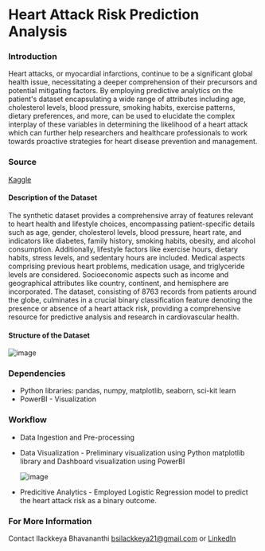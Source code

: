# Heart Attack Risk Prediction Analysis

### Introduction
Heart attacks, or myocardial infarctions, continue to be a significant global health issue, necessitating a deeper comprehension of their precursors and potential mitigating factors. By employing predictive analytics on the patient's dataset encapsulating a wide range of attributes including age, cholesterol levels, blood pressure, smoking habits, exercise patterns, dietary preferences, and more, can be used to elucidate the complex interplay of these variables in determining the likelihood of a heart attack which can further help researchers and healthcare professionals to work towards proactive strategies for heart disease prevention and management. 

### Source 

[Kaggle](https://www.kaggle.com/datasets/iamsouravbanerjee/heart-attack-prediction-dataset/data)

#### Description of the Dataset
The synthetic dataset provides a comprehensive array of features relevant to heart health and lifestyle choices, encompassing patient-specific details such as age, gender, cholesterol levels, blood pressure, heart rate, and indicators like diabetes, family history, smoking habits, obesity, and alcohol consumption. Additionally, lifestyle factors like exercise hours, dietary habits, stress levels, and sedentary hours are included. Medical aspects comprising previous heart problems, medication usage, and triglyceride levels are considered. Socioeconomic aspects such as income and geographical attributes like country, continent, and hemisphere are incorporated. The dataset, consisting of 8763 records from patients around the globe, culminates in a crucial binary classification feature denoting the presence or absence of a heart attack risk, providing a comprehensive resource for predictive analysis and research in cardiovascular health.

#### Structure of the Dataset
![image](https://github.com/Ilackkeya/Heart_Attack_Risk_Prediction_Analysis/assets/66105814/001521c7-44b0-4468-90e6-381a99f48d22)

### Dependencies

- Python libraries: pandas, numpy, matplotlib, seaborn, sci-kit learn
- PowerBI - Visualization

### Workflow
- Data Ingestion and Pre-processing
- Data Visualization - Preliminary visualization using Python matplotlib library and Dashboard visualization using PowerBI
  
  ![image](https://github.com/Ilackkeya/Heart_Attack_Risk_Prediction_Analysis/assets/66105814/5f575a64-93bc-4e18-8dd2-7b5cc9a7f87f)

- Predicitive Analytics - Employed Logistic Regression model to predict the heart attack risk as a binary outcome.

### For More Information
Contact Ilackkeya Bhavananthi bsilackkeya21@gmail.com or [LinkedIn](https://www.linkedin.com/in/ilackkeya/)
